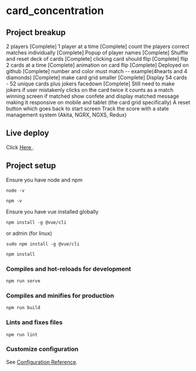 # card_concentration

## Project breakup
2 players [Complete]
1 player at a time [Complete]
count the players correct matches individually [Complete]
Popup of player names [Complete]
Shuffle and reset deck of cards [Complete]
clicking card should flip [Complete]
flip 2 cards at a time [Complete]
animation on card flip [Complete]
Deployed on github [Complete]
number and color must match -- example(4hearts and 4 diamonds) [Complete]
make card grid smaller [Complete]
Display 54 cards - 52 unique cards plus jokers facedown [Complete] Still need to make jokers
if user mistakenly clicks on the card twice it counts as a match
winning screen
if matched show confete and display matched message
making it responsive on mobile and tablet (the card grid specifically)
A reset button which goes back to start screen
Track the score with a state management system (Akita, NGRX, NGXS, Redux)

## Live deploy
Click [Here ](https://chadh28.github.io/Card-Concentration/#/).

## Project setup
Ensure you have node and npm
```
node -v
```
```
npm -v
```

Ensure you have vue installed globally
```
npm install -g @vue/cli
```
or admin (for linux)
```
sudo npm install -g @vue/cli
```


```
npm install
```

### Compiles and hot-reloads for development
```
npm run serve
```

### Compiles and minifies for production
```
npm run build
```

### Lints and fixes files
```
npm run lint
```

### Customize configuration
See [Configuration Reference](https://cli.vuejs.org/config/).

